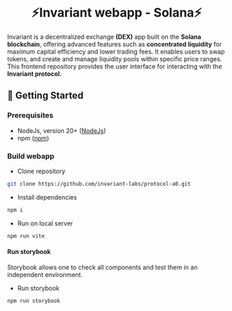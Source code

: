 <div align="center">
    <h1>⚡Invariant webapp - Solana⚡</h1>
</div>

Invariant is a decentralized exchange <b>(DEX)</b> app built on the <b>Solana blockchain</b>, offering advanced features such as <b>concentrated liquidity</b> for maximum capital efficiency and lower trading fees. It enables users to swap tokens, and create and manage liquidity pools within specific price ranges.
This frontend repository provides the user interface for interacting with the <b>Invariant protocol.</b>

## 🔨 Getting Started

### Prerequisites

- NodeJs, version 20+ ([NodeJs](https://nodejs.org/en/download/package-manager))
- npm ([npm](https://docs.npmjs.com/downloading-and-installing-node-js-and-npm))

### Build webapp

- Clone repository

```bash
git clone https://github.com/invariant-labs/protocol-a0.git
```

- Install dependencies

```bash
npm i
```

- Run on local server

```bash
npm run vite
```

#### Run storybook

Storybook allows one to check all components and test them in an independent environment.

- Run storybook

```bash
npm run storybook
```
